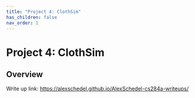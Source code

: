 ```yaml
---
title: "Project 4: ClothSim"
has_children: false
nav_order: 1
---
```


# Project 4: ClothSim

## Overview

Write up link: https://alexschedel.github.io/AlexSchedel-cs284a-writeups/
